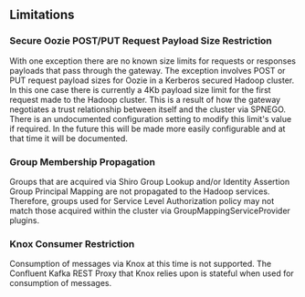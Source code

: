 <!---
   Licensed to the Apache Software Foundation (ASF) under one or more
   contributor license agreements.  See the NOTICE file distributed with
   this work for additional information regarding copyright ownership.
   The ASF licenses this file to You under the Apache License, Version 2.0
   (the "License"); you may not use this file except in compliance with
   the License.  You may obtain a copy of the License at

       https://www.apache.org/licenses/LICENSE-2.0

   Unless required by applicable law or agreed to in writing, software
   distributed under the License is distributed on an "AS IS" BASIS,
   WITHOUT WARRANTIES OR CONDITIONS OF ANY KIND, either express or implied.
   See the License for the specific language governing permissions and
   limitations under the License.
--->

## Limitations ##


### Secure Oozie POST/PUT Request Payload Size Restriction ###

With one exception there are no known size limits for requests or responses payloads that pass through the gateway.
The exception involves POST or PUT request payload sizes for Oozie in a Kerberos secured Hadoop cluster.
In this one case there is currently a 4Kb payload size limit for the first request made to the Hadoop cluster.
This is a result of how the gateway negotiates a trust relationship between itself and the cluster via SPNEGO.
There is an undocumented configuration setting to modify this limit's value if required.
In the future this will be made more easily configurable and at that time it will be documented.

### Group Membership Propagation ###

Groups that are acquired via Shiro Group Lookup and/or Identity Assertion Group Principal Mapping are not propagated to the Hadoop services.
Therefore, groups used for Service Level Authorization policy may not match those acquired within the cluster via GroupMappingServiceProvider plugins.

### Knox Consumer Restriction ###

Consumption of messages via Knox at this time is not supported.  The Confluent Kafka REST Proxy that Knox relies upon is stateful when used for
consumption of messages.

